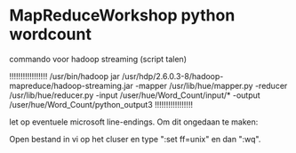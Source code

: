 # MapReduceWorkshop python wordcount

commando voor hadoop streaming (script talen)

!!!!!!!!!!!!!!!!!
/usr/bin/hadoop jar /usr/hdp/2.6.0.3-8/hadoop-mapreduce/hadoop-streaming.jar -mapper /usr/lib/hue/mapper.py -reducer /usr/lib/hue/reducer.py -input /user/hue/Word_Count/input/* -output /user/hue/Word_Count/python_output3
!!!!!!!!!!!!!!!!!

let op eventuele microsoft line-endings. Om dit ongedaan te maken:

Open bestand in vi op het cluser en type ":set ff=unix" en dan ":wq".

